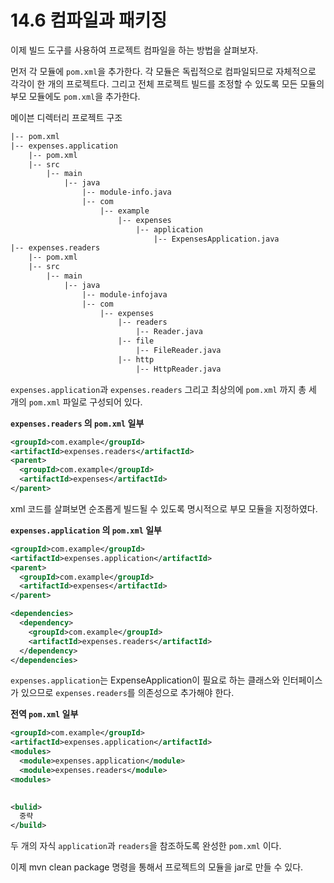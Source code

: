 # 14.6 컴파일과 패키징

이제 빌드 도구를 사용하여 프로젝트 컴파일을 하는 방법을 살펴보자.  

먼저 각 모듈에 `pom.xml`을 추가한다. 각 모듈은 독립적으로 컴파일되므로 자체적으로 각각이 한 개의 프로젝트다. 그리고 전체 프로젝트 빌드를 조정할 수 있도록 모든 모듈의 부모 모듈에도 `pom.xml`을 추가한다. 



메이븐 디렉터리 프로젝트 구조

```txt
|-- pom.xml
|-- expenses.application
	|-- pom.xml
    |-- src
    	|-- main
        	|-- java
            	|-- module-info.java
                |-- com
                	|-- example
                    	|-- expenses
                        	|-- application
                            	|-- ExpensesApplication.java
|-- expenses.readers
	|-- pom.xml
    |-- src
    	|-- main
        	|-- java
            	|-- module-infojava
                |-- com
                	|-- expenses
                    	|-- readers
                        	|-- Reader.java
                        |-- file
                        	|-- FileReader.java
                        |-- http
                        	|-- HttpReader.java


```

`expenses.application`과 `expenses.readers` 그리고 최상의에 `pom.xml` 까지 총 세 개의 `pom.xml` 파일로 구성되어 있다. 


**`expenses.readers` 의 `pom.xml` 일부**


```xml
<groupId>com.example</groupId>
<artifactId>expenses.readers</artifactId>
<parent>
  <groupId>com.example</groupId>
  <artifactId>expenses</artifactId>
</parent>

```

xml 코드를 살펴보면 순조롭게 빌드될 수 있도록 명시적으로 부모 모듈을 지정하였다.  

**`expenses.application` 의 `pom.xml` 일부**


```xml
<groupId>com.example</groupId>
<artifactId>expenses.application</artifactId>
<parent>
  <groupId>com.example</groupId>
  <artifactId>expenses</artifactId>
</parent>

<dependencies>
  <dependency>
    <groupId>com.example</groupId>
	<artifactId>expenses.readers</artifactId>
  </dependency>
</dependencies>
```
`expenses.application`는 ExpenseApplication이 필요로 하는 클래스와 인터페이스가 있으므로 `expenses.readers`를 의존성으로 추가해야 한다.  


**전역 `pom.xml` 일부**

```xml
<groupId>com.example</groupId>
<artifactId>expenses.application</artifactId>
<modules>
  <module>expenses.application</module>
  <module>expenses.readers</module>
<modules>

  
<bulid>
  중략
</build>
```

두 개의 자식 `application`과 `readers`을 참조하도록 완성한 `pom.xml` 이다.  

이제 mvn clean package 명령을 통해서 프로젝트의 모듈을 jar로 만들 수 있다.  


